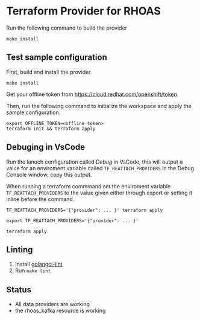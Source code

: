 # Terraform Provider for RHOAS

Run the following command to build the provider

```shell
make install
```

## Test sample configuration

First, build and install the provider.

```shell
make install
```

Get your offline token from https://cloud.redhat.com/openshift/token.

Then, run the following command to initialize the workspace and apply the sample configuration.

```shell
export OFFLINE_TOKEN=<offline token>
terraform init && terraform apply
```

## Debuging in VsCode
Run the lanuch configuration called *Debug* in VsCode, this will output a value for an enviroment variable 
called `TF_REATTACH_PROVIDERS` in the Debug Console window, copy this output.

When running a terraform commmand set the enviroment variable `TF_REATTACH_PROVIDERS` to the value given
either through export or setting it inline before the command.
```shell
TF_REATTACH_PROVIDERS='{"provider": ... }' terraform apply
```

```shell
export TF_REATTACH_PROVIDERS='{"provider": ... }' 

terraform apply
```

## Linting

1. Install [golangci-lint](https://golangci-lint.run/)
2. Run `make lint`

## Status

* All data providers are working
* the rhoas_kafka resource is working
